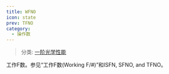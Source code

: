```yaml
---
title: WFNO
icon: state
prev: TFNO
category:
  - 操作数
---
```


> 分类: [一阶光学性能](/hb/operands/131/879/  "Zemax 操作数 一阶光学性能")

工作F数。参见“工作F数(Working F/#)”和ISFN, SFNO, and TFNO。